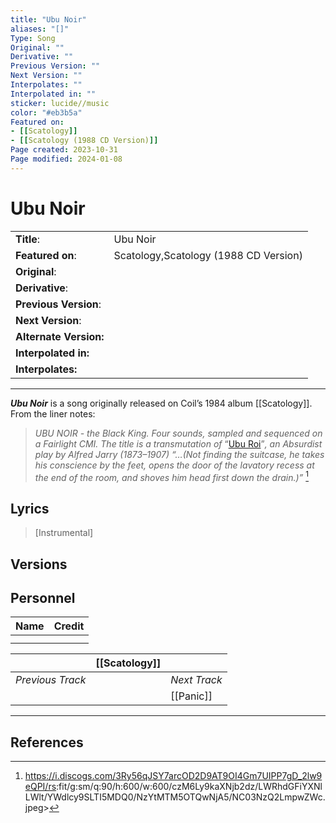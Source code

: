 ```yaml
---
title: "Ubu Noir"
aliases: "[]"
Type: Song
Original: ""
Derivative: ""
Previous Version: ""
Next Version: ""
Interpolates: ""
Interpolated in: ""
sticker: lucide//music
color: "#eb3b5a"
Featured on:
- [[Scatology]]
- [[Scatology (1988 CD Version)]]
Page created: 2023-10-31
Page modified: 2024-01-08
---
```


# Ubu Noir

|  |  |
| --- | --- |
| __Title__: | Ubu Noir |
| __Featured on__: | Scatology,Scatology (1988 CD Version) |
| __Original__: |  |
| __Derivative__: |  |
| __Previous Version__: |  |
| __Next Version__: |  |
| __Alternate Version:__ |  |
| __Interpolated in:__ |  |
| __Interpolates:__ |  |

---

*__Ubu Noir__* is a song originally released on Coil’s 1984 album [[Scatology]].  
From the liner notes:

> *UBU NOIR - the Black King. Four sounds, sampled and sequenced on a Fairlight CMI. The title is a transmutation of* “[Ubu Roi](https://en.wikipedia.org/wiki/Ubu_Roi)”*, an Absurdist play by Alfred Jarry (1873–1907) “…(Not finding the suitcase, he takes his conscience by the feet, opens the door of the lavatory recess at the end of the room, and shoves him head first down the drain.)”* [^1]

## Lyrics

> [Instrumental]

## Versions

## Personnel

|Name|Credit|
|---|---|
|||
|||

|  | __[[Scatology]]__ |  |
| ---- | ---- | --- |
| *Previous Track* |  | *Next Track* |
|  |  | [[Panic]] |

---

## References

[^1]: <https://i.discogs.com/3Ry56qJSY7arcOD2D9AT9OI4Gm7UIPP7gD_2lw9eQPI/rs>:fit/g:sm/q:90/h:600/w:600/czM6Ly9kaXNjb2dz/LWRhdGFiYXNlLWlt/YWdlcy9SLTI5MDQ0/NzYtMTM5OTQwNjA5/NC03NzQ2LmpwZWc.jpeg>
